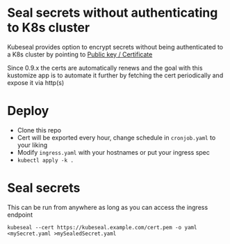 # Seal secrets without authenticating to K8s cluster

Kubeseal provides option to encrypt secrets without being authenticated to a K8s cluster by pointing to [Public key / Certificate](https://github.com/bitnami-labs/sealed-secrets#public-key--certificate)

Since 0.9.x the certs are automatically renews and the goal with this kustomize app is to automate it further by fetching the cert periodically and expose it via http(s)

# Deploy

- Clone this repo
- Cert will be exported every hour, change schedule in `cronjob.yaml` to your liking
- Modify `ingress.yaml` with your hostnames or put your ingress spec
- `kubectl apply -k .`

# Seal secrets

This can be run from anywhere as long as you can access the ingress endpoint

```
kubeseal --cert https://kubeseal.example.com/cert.pem -o yaml <mySecret.yaml >mySealedSecret.yaml
```
